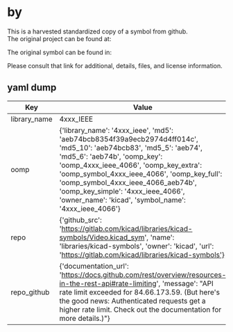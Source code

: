 #  by   
This is a harvested standardized copy of a symbol from github.  
The original project can be found at:  
  
The original symbol can be found in:

Please consult that link for additional, details, files, and license information.  
## yaml dump  
| Key | Value |  
| --- | --- |  
| library_name | 4xxx_IEEE |  
| oomp | {'library_name': '4xxx_ieee', 'md5': 'aeb74bcb8354f39a9ecb2974d4ff014c', 'md5_10': 'aeb74bcb83', 'md5_5': 'aeb74', 'md5_6': 'aeb74b', 'oomp_key': 'oomp_4xxx_ieee_4066', 'oomp_key_extra': 'oomp_symbol_4xxx_ieee_4066', 'oomp_key_full': 'oomp_symbol_4xxx_ieee_4066_aeb74b', 'oomp_key_simple': '4xxx_ieee_4066', 'owner_name': 'kicad', 'symbol_name': '4xxx_ieee_4066'} |  
| repo | {'github_src': 'https://gitlab.com/kicad/libraries/kicad-symbols/Video.kicad_sym', 'name': 'libraries/kicad-symbols', 'owner': 'kicad', 'url': 'https://gitlab.com/kicad/libraries/kicad-symbols'} |  
| repo_github | {'documentation_url': 'https://docs.github.com/rest/overview/resources-in-the-rest-api#rate-limiting', 'message': "API rate limit exceeded for 84.66.173.59. (But here's the good news: Authenticated requests get a higher rate limit. Check out the documentation for more details.)"} |  

